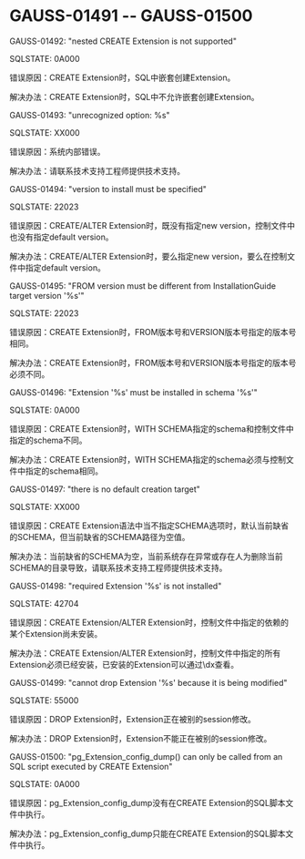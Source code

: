 # GAUSS-01491 -- GAUSS-01500<a name="ZH-CN_TOPIC_0302073173"></a>

GAUSS-01492: "nested CREATE Extension is not supported"

SQLSTATE: 0A000

错误原因：CREATE Extension时，SQL中嵌套创建Extension。

解决办法：CREATE Extension时，SQL中不允许嵌套创建Extension。

GAUSS-01493: "unrecognized option: %s"

SQLSTATE: XX000

错误原因：系统内部错误。

解决办法：请联系技术支持工程师提供技术支持。

GAUSS-01494: "version to install must be specified"

SQLSTATE: 22023

错误原因：CREATE/ALTER Extension时，既没有指定new version，控制文件中也没有指定default version。

解决办法：CREATE/ALTER Extension时，要么指定new version，要么在控制文件中指定default version。

GAUSS-01495: "FROM version must be different from InstallationGuide target version '%s'"

SQLSTATE: 22023

错误原因：CREATE Extension时，FROM版本号和VERSION版本号指定的版本号相同。

解决办法：CREATE Extension时，FROM版本号和VERSION版本号指定的版本号必须不同。

GAUSS-01496: "Extension '%s' must be installed in schema '%s'"

SQLSTATE: 0A000

错误原因：CREATE Extension时，WITH SCHEMA指定的schema和控制文件中指定的schema不同。

解决办法：CREATE Extension时，WITH SCHEMA指定的schema必须与控制文件中指定的schema相同。

GAUSS-01497: "there is no default creation target"

SQLSTATE: XX000

错误原因：CREATE Extension语法中当不指定SCHEMA选项时，默认当前缺省的SCHEMA，但当前缺省的SCHEMA路径为空值。

解决办法：当前缺省的SCHEMA为空，当前系统存在异常或存在人为删除当前SCHEMA的目录导致，请联系技术支持工程师提供技术支持。

GAUSS-01498: "required Extension '%s' is not installed"

SQLSTATE: 42704

错误原因：CREATE Extension/ALTER Extension时，控制文件中指定的依赖的某个Extension尚未安装。

解决办法：CREATE Extension/ALTER Extension时，控制文件中指定的所有Extension必须已经安装，已安装的Extension可以通过\\dx查看。

GAUSS-01499: "cannot drop Extension '%s' because it is being modified"

SQLSTATE: 55000

错误原因：DROP Extension时，Extension正在被别的session修改。

解决办法：DROP Extension时，Extension不能正在被别的session修改。

GAUSS-01500: "pg\_Extension\_config\_dump\(\) can only be called from an SQL script executed by CREATE Extension"

SQLSTATE: 0A000

错误原因：pg\_Extension\_config\_dump没有在CREATE Extension的SQL脚本文件中执行。

解决办法：pg\_Extension\_config\_dump只能在CREATE Extension的SQL脚本文件中执行。

